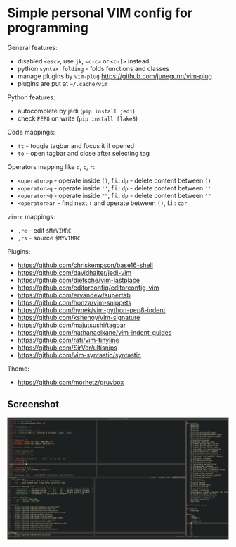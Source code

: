 Simple personal VIM config for programming
==========================================

General features:
 * disabled `<esc>`, use `jk`, `<c-c>` or `<c-[>` instead
 * python `syntax folding` - folds functions and classes
 * manage plugins by `vim-plug` https://github.com/junegunn/vim-plug
 * plugins are put at `~/.cache/vim`

Python features:
 * autocomplete by jedi (`pip install jedi`)
 * check `PEP8` on write (`pip install flake8`)

Code mappings:
 * `tt` - toggle tagbar and focus it if opened
 * `to` - open tagbar and close after selecting tag

Operators mapping like `d`, `c`, `r`:
 * `<operator>p` - operate inside `()`, f.i.: `dp` - delete content between `()`
 * `<operator>q` - operate inside `''`, f.i.: `dp` - delete content between `''`
 * `<operator>Q` - operate inside `""`, f.i.: `dp` - delete content between `""`
 * `<operator>ar` - find next `(` and operate between `()`, f.i.: `car`

`vimrc` mappings:
 * `,re` - edit `$MYVIMRC`
 * `,rs` - source `$MYVIMRC`

Plugins:
 * https://github.com/chriskempson/base16-shell
 * https://github.com/davidhalter/jedi-vim
 * https://github.com/dietsche/vim-lastplace
 * https://github.com/editorconfig/editorconfig-vim
 * https://github.com/ervandew/supertab
 * https://github.com/honza/vim-snippets
 * https://github.com/hynek/vim-python-pep8-indent
 * https://github.com/kshenoy/vim-signature
 * https://github.com/majutsushi/tagbar
 * https://github.com/nathanaelkane/vim-indent-guides
 * https://github.com/rafi/vim-tinyline
 * https://github.com/SirVer/ultisnips
 * https://github.com/vim-syntastic/syntastic

Theme:
 * https://github.com/morhetz/gruvbox

Screenshot
----------
![vim screenshot](https://raw.githubusercontent.com/onjin/.vim/master/screenshot.png)
